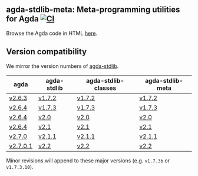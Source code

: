 ## agda-stdlib-meta: Meta-programming utilities for Agda [![CI](https://github.com/agda/agda-stdlib-meta/workflows/CI/badge.svg)](https://github.com/agda/agda-stdlib-meta/actions)

Browse the Agda code in HTML [here](https://agda.github.io/agda-stdlib-meta).

## Version compatibility

We mirror the version numbers of [agda-stdlib](https://github.com/agda/agda-stdlib).

| **agda** | **agda-stdlib** | **agda-stdlib-classes** | **agda-stdlib-meta** |
|----------|-----------------|-------------------------|-----------------|
| [v2.6.3](https://github.com/agda/agda/releases/tag/v2.6.3) | [v1.7.2](https://github.com/agda/agda-stdlib/releases/tag/v1.7.2) | [v1.7.2](https://github.com/agda/agda-stdlib-classes/releases/tag/v1.7.2) | [v1.7.2](https://github.com/agda/agda-stdlib-meta/releases/tag/v1.7.2) |
| [v2.6.4](https://github.com/agda/agda/releases/tag/v2.6.4) | [v1.7.3](https://github.com/agda/agda-stdlib/releases/tag/v1.7.3) | [v1.7.3](https://github.com/agda/agda-stdlib-classes/releases/tag/v1.7.3) | [v1.7.3](https://github.com/agda/agda-stdlib-meta/releases/tag/v1.7.3) |
| [v2.6.4](https://github.com/agda/agda/releases/tag/v2.6.4) | [v2.0](https://github.com/agda/agda-stdlib/releases/tag/v2.0) | [v2.0](https://github.com/agda/agda-stdlib-classes/releases/tag/v2.0) | [v2.0](https://github.com/agda/agda-stdlib-meta/releases/tag/v2.0) |
| [v2.6.4](https://github.com/agda/agda/releases/tag/v2.6.4) | [v2.1](https://github.com/agda/agda-stdlib/releases/tag/v2.1) | [v2.1](https://github.com/agda/agda-stdlib-classes/releases/tag/v2.1) | [v2.1](https://github.com/agda/agda-stdlib-meta/releases/tag/v2.1) |
| [v2.7.0](https://github.com/agda/agda/releases/tag/v2.7.0) | [v2.1.1](https://github.com/agda/agda-stdlib/releases/tag/v2.0) | [v2.1.1](https://github.com/agda/agda-stdlib-classes/releases/tag/v2.1.1) | [v2.1.1](https://github.com/agda/agda-stdlib-meta/releases/tag/v2.1.1) |
| [v2.7.0.1](https://github.com/agda/agda/releases/tag/v2.7.0.1) | [v2.2](https://github.com/agda/agda-stdlib/releases/tag/v2.2) | [v2.2](https://github.com/agda/agda-stdlib-classes/releases/tag/v2.2) | [v2.2](https://github.com/agda/agda-stdlib-meta/releases/tag/v2.2) |

Minor revisions will append to these major versions (e.g. `v1.7.3b` or `v1.7.3.10`).
